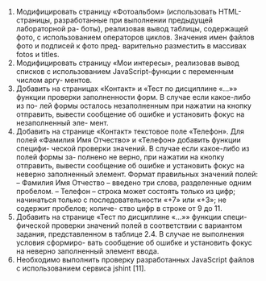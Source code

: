 1. Модифицировать страницу «Фотоальбом» (использовать HTML-
страницы, разработанные при выполнении предыдущей лабораторной ра-
боты), реализовав вывод таблицы, содержащей фото, с использованием
операторов циклов. Значения имен файлов фото и подписей к фото пред-
варительно разместить в массивах fotos и titles.
2. Модифицировать страницу «Мои интересы», реализовав вывод
списков с использованием JavaScript-функции с переменным числом аргу-
ментов.
3. Добавить на страницах «Контакт» и «Тест по дисциплине «…»»
функции проверки заполненности форм. В случае если какое-либо из по-
лей формы осталось незаполненным при нажатии на кнопку отправить,
вывести сообщение об ошибке и установить фокус на незаполненный эле-
мент.
4. Добавить на странице «Контакт» текстовое поле «Телефон». Для
полей «Фамилия Имя Отчество» и «Телефон» добавить функции специфи-
ческой проверки значений. В случае если какое-либо из полей формы за-
полнено не верно, при нажатии на кнопку отправить, вывести сообщение
об ошибке и установить фокус на неверно заполненный элемент. Формат
правильных значений полей:
– Фамилия Имя Отчество – введено три слова, разделенные одним
пробелом.
– Телефон – строка может состоять только из цифр; начинаться только
с последовательности «+7» или «+3»; не содержит пробелов; количе-
ство цифр в строке от 9 до 11.
5. Добавить на странице «Тест по дисциплине «…»» функции специ-
фической проверки значений полей в соответствии с вариантом задания,
представленном в таблице 2.4. В случае не выполнения условия сформиро-
вать сообщение об ошибке и установить фокус на неверно заполненный
элемент ввода.
6. Необходимо выполнить проверку разработанных JavaScript файлов
с использованием сервиса jshint [11].